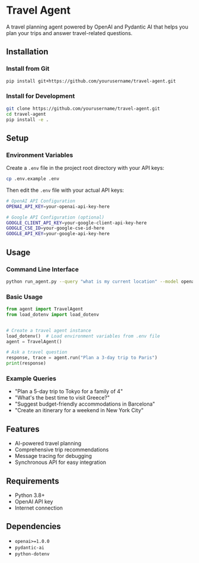 # Travel Agent

A travel planning agent powered by OpenAI and Pydantic AI that helps you plan your trips and answer travel-related questions.

## Installation

### Install from Git

```bash
pip install git+https://github.com/yourusername/travel-agent.git
```

### Install for Development

```bash
git clone https://github.com/yourusername/travel-agent.git
cd travel-agent
pip install -e .
```

## Setup

### Environment Variables

Create a `.env` file in the project root directory with your API keys:

```bash
cp .env.example .env
```

Then edit the `.env` file with your actual API keys:

```bash
# OpenAI API Configuration
OPENAI_API_KEY=your-openai-api-key-here

# Google API Configuration (optional)
GOOGLE_CLIENT_API_KEY=your-google-client-api-key-here
GOOGLE_CSE_ID=your-google-cse-id-here
GOOGLE_API_KEY=your-google-api-key-here
```


## Usage

### Command Line Interface

```bash
python run_agent.py --query "what is my current location" --model openai:gpt-4o --env .env
```

### Basic Usage

```python
from agent import TravelAgent
from load_dotenv import load_dotenv


# Create a travel agent instance
load_dotenv()  # Load environment variables from .env file
agent = TravelAgent()

# Ask a travel question
response, trace = agent.run("Plan a 3-day trip to Paris")
print(response)
```

### Example Queries

- "Plan a 5-day trip to Tokyo for a family of 4"
- "What's the best time to visit Greece?"
- "Suggest budget-friendly accommodations in Barcelona"
- "Create an itinerary for a weekend in New York City"

## Features

- AI-powered travel planning
- Comprehensive trip recommendations
- Message tracing for debugging
- Synchronous API for easy integration

## Requirements

- Python 3.8+
- OpenAI API key
- Internet connection

## Dependencies

- `openai>=1.0.0`
- `pydantic-ai`
- `python-dotenv`
